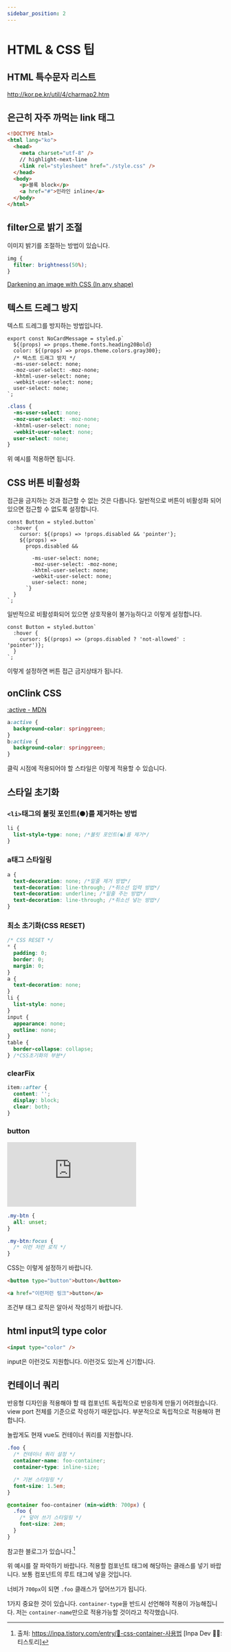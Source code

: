 ```yaml
---
sidebar_position: 2
---
```


# HTML & CSS 팁

<!-- Create direction-aware effects using modern CSS https://www.youtube.com/watch?app=desktop&v=G_h2pGZcOzc -->

<!-- 웹에서 그라데이션 손쉽게 만드는 ‘CSS HD Gradients’ https://yozm.wishket.com/magazine/detail/2079/ -->

<!-- @todo: https://www.notion.so/CSS-e801506f89374e75a564994a7d1ea950 -->

## HTML 특수문자 리스트

http://kor.pe.kr/util/4/charmap2.htm

## 은근히 자주 까먹는 link 태그

```html title="index.html"
<!DOCTYPE html>
<html lang="ko">
  <head>
    <meta charset="utf-8" />
    // highlight-next-line
    <link rel="stylesheet" href="./style.css" />
  </head>
  <body>
    <p>블록 block</p>
    <a href="#">인라인 inline</a>
  </body>
</html>
```

<!-- ## flex-grow는 부모가 flex여야 적용가능

제곧내

복습이 되었습니다. CSS cookbook을 따로 만들어야 할 것 같습니다.

height는 기본적으로 auto로 되어 있습니다. 콘텐츠 크기만큼 큽니다. div에 남은 길이만큼 채우기 위해서는 flex 혹은 gird 중 하나를 선택해야 합니다. -->

## filter으로 밝기 조절

이미지 밝기를 조절하는 방법이 있습니다.

```css
img {
  filter: brightness(50%);
}
```

[Darkening an image with CSS (In any shape)](https://stackoverflow.com/questions/15765550/darkening-an-image-with-css-in-any-shape)

## 텍스트 드레그 방지

텍스트 드레그를 방지하는 방법입니다.

```tsx
export const NoCardMessage = styled.p`
  ${(props) => props.theme.fonts.heading20Bold}
  color: ${(props) => props.theme.colors.gray300};
  /* 텍스트 드래그 방지 */
  -ms-user-select: none;
  -moz-user-select: -moz-none;
  -khtml-user-select: none;
  -webkit-user-select: none;
  user-select: none;
`;
```

```css
.class {
  -ms-user-select: none;
  -moz-user-select: -moz-none;
  -khtml-user-select: none;
  -webkit-user-select: none;
  user-select: none;
}
```

위 예시를 적용하면 됩니다.

## CSS 버튼 비활성화

접근을 금지하는 것과 접근할 수 없는 것은 다릅니다. 일반적으로 버튼이 비활성화 되어 있으면 접근할 수 없도록 설정합니다.

```tsx
const Button = styled.button`
  :hover {
    cursor: ${(props) => !props.disabled && 'pointer'};
    ${(props) =>
      props.disabled &&
      `
        -ms-user-select: none;
        -moz-user-select: -moz-none;
        -khtml-user-select: none;
        -webkit-user-select: none;
        user-select: none;
      `}
  }
`;
```

일반적으로 비활성화되어 있으면 상호작용이 불가능하다고 이렇게 설정합니다.

```tsx
const Button = styled.button`
  :hover {
    cursor: ${(props) => (props.disabled ? 'not-allowed' : 'pointer')};
  }
`;
```

이렇게 설정하면 버튼 접근 금지상태가 됩니다.

## onClink CSS

[:active - MDN](https://developer.mozilla.org/ko/docs/Web/CSS/:active)

```css
a:active {
  background-color: springgreen;
}
b:active {
  background-color: springgreen;
}
```

클릭 시점에 적용되어야 할 스타일은 이렇게 적용할 수 있습니다.

## 스타일 초기화

### `<li>`태그의 불릿 포인트(●)를 제거하는 방법

```css
li {
  list-style-type: none; /*불릿 포인트(●)를 제거*/
}
```

### a태그 스타일링

```css
a {
  text-decoration: none; /*밑줄 제거 방법*/
  text-decoration: line-through; /*취소선 입력 방법*/
  text-decoration: underline; /*밑줄 주는 방법*/
  text-decoration: line-through; /*취소선 넣는 방법*/
}
```

### 최소 초기화(CSS RESET)

```css
/* CSS RESET */
* {
  padding: 0;
  border: 0;
  margin: 0;
}
a {
  text-decoration: none;
}
li {
  list-style: none;
}
input {
  appearance: none;
  outline: none;
}
table {
  border-collapse: collapse;
} /*CSS초기화의 부분*/
```

### clearFix

```css
item::after {
  content: '';
  display: block;
  clear: both;
}
```

### button

<iframe class="codepen" src="https://www.youtube.com/embed/pMoL2URoqhI" title="Everything you didn't know you need to know about buttons" frameborder="0" allow="accelerometer; autoplay; clipboard-write; encrypted-media; gyroscope; picture-in-picture; web-share" allowfullscreen></iframe>

```css
.my-btn {
  all: unset;
}

.my-btn:focus {
  /* 이런 저런 로직 */
}
```

CSS는 이렇게 설정하기 바랍니다.

```html
<button type="button">button</button>
```

```html
<a href="이런저런 링크">button</a>
```

조건부 태그 로직은 알아서 작성하기 바랍니다.

## html input의 type color

```html
<input type="color" />
```

input은 이런것도 지원합니다. 이런것도 있는게 신기합니다.

## 컨테이너 쿼리

반응형 디자인을 적용해야 할 때 컴포넌트 독립적으로 반응하게 만들기 어려웠습니다. view port 전체를 기준으로 작성하기 때문입니다. 부분적으로 독립적으로 적용해야 편합니다.

놀랍게도 현재 vue도 컨테이너 쿼리를 지원합니다.

```css
.foo {
  /* 컨테이너 쿼리 설정 */
  container-name: foo-container;
  container-type: inline-size;

  /* 기본 스타일링 */
  font-size: 1.5em;
}

@container foo-container (min-width: 700px) {
  .foo {
    /* 덮어 쓰기 스타일링 */
    font-size: 2em;
  }
}
```

참고한 블로그가 있습니다.[^1]

위 예시를 잘 파악하기 바랍니다. 적용할 컴포넌트 태그에 해당하는 클래스를 넣기 바랍니다. 보통 컴포넌트의 루트 태그에 넣을 것입니다.

너비가 `700px`이 되면 `.foo` 클래스가 덮어쓰기가 됩니다.

1가지 중요한 것이 있습니다. `container-type`을 반드시 선언해야 적용이 가능해집니다. 저는 `container-name`만으로 적용가능할 것이라고 착각했습니다.

[^1]: 출처: https://inpa.tistory.com/entry/🌟-css-container-사용법 [Inpa Dev 👨‍💻:티스토리]

